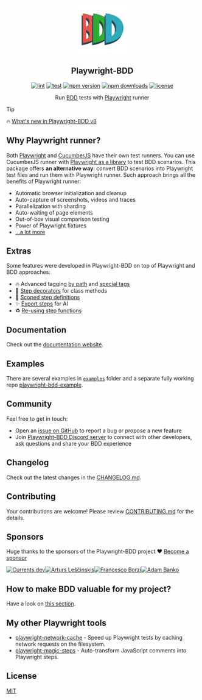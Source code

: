 <div align="center">
  <a href="https://vitalets.github.io/playwright-bdd">
    <img width="128" alt="playwright-bdd" src="./docs/logo.svg">
  </a>
</div>

<h2 align="center">Playwright-BDD</h2>

<div align="center">

[![lint](https://github.com/vitalets/playwright-bdd/actions/workflows/lint.yaml/badge.svg)](https://github.com/vitalets/playwright-bdd/actions/workflows/lint.yaml)
[![test](https://github.com/vitalets/playwright-bdd/actions/workflows/test.yaml/badge.svg)](https://github.com/vitalets/playwright-bdd/actions/workflows/test.yaml)
[![npm version](https://img.shields.io/npm/v/playwright-bdd)](https://www.npmjs.com/package/playwright-bdd)
[![npm downloads](https://img.shields.io/npm/dw/playwright-bdd)](https://www.npmjs.com/package/playwright-bdd)
[![license](https://img.shields.io/npm/l/playwright-bdd)](https://github.com/vitalets/playwright-bdd/blob/main/LICENSE)

</div>

<div align="center">

Run [BDD](https://cucumber.io/docs/bdd/) tests with [Playwright](https://playwright.dev/) runner

</div>

> [!TIP]
> :fire: [What's new in Playwright-BDD v8](https://vitalets.github.io/playwright-bdd/#/blog/whats-new-in-v8)

## Why Playwright runner?
Both [Playwright](https://playwright.dev/) and [CucumberJS](https://github.com/cucumber/cucumber-js) have their own test runners. 
You can use CucumberJS runner with [Playwright as a library](https://playwright.dev/docs/library) to test BDD scenarios.
This package offers **an alternative way**: convert BDD scenarios into Playwright test files and run them with Playwright runner. Such approach brings all the benefits of Playwright runner:

* Automatic browser initialization and cleanup
* Auto-capture of screenshots, videos and traces
* Parallelization with sharding
* Auto-waiting of page elements
* Out-of-box visual comparison testing
* Power of Playwright fixtures
* [...a lot more](https://playwright.dev/docs/library#key-differences)

## Extras
Some features were developed in Playwright-BDD on top of Playwright and BDD approaches:

* 🔥 Advanced tagging [by path](https://vitalets.github.io/playwright-bdd/#/writing-features/tags-from-path) and [special tags](https://vitalets.github.io/playwright-bdd/#/writing-features/special-tags)
* 🎩 [Step decorators](https://vitalets.github.io/playwright-bdd/#/writing-steps/decorators) for class methods
* 🎯 [Scoped step definitions](https://vitalets.github.io/playwright-bdd/#/writing-steps/scoped)
* ✨ [Export steps](https://vitalets.github.io/playwright-bdd/#/writing-features/chatgpt) for AI
* ♻️ [Re-using step functions](https://vitalets.github.io/playwright-bdd/#/writing-steps/reusing-step-fn)

## Documentation
Check out the [documentation website](https://vitalets.github.io/playwright-bdd/#/).

## Examples
There are several examples in [`examples`](/examples) folder and a separate fully working repo [playwright-bdd-example](https://github.com/vitalets/playwright-bdd-example).

## Community
Feel free to get in touch:

* Open an [issue on GitHub](https://github.com/vitalets/playwright-bdd/issues) to report a bug or propose a new feature
* Join [Playwright-BDD Discord server](https://discord.gg/5rwa7TAGUr) to connect with other developers, ask questions and share your BDD experience

## Changelog
Check out the latest changes in the [CHANGELOG.md](https://github.com/vitalets/playwright-bdd/blob/main/CHANGELOG.md).

## Contributing
Your contributions are welcome! Please review [CONTRIBUTING.md](https://github.com/vitalets/playwright-bdd/blob/main/.github/CONTRIBUTING.md) for the details.

## Sponsors
Huge thanks to the sponsors of the Playwright-BDD project ❤️ [Become a sponsor](https://github.com/sponsors/vitalets)

<!-- sponsors --><a href="https://github.com/currents-dev"><img src="https:&#x2F;&#x2F;avatars.githubusercontent.com&#x2F;u&#x2F;81007196?v&#x3D;4" width="60px" alt="Currents.dev" /></a><a href="https://github.com/jzaratei"><img src="https:&#x2F;&#x2F;avatars.githubusercontent.com&#x2F;u&#x2F;47472889?u&#x3D;f9251d2b370555e93a0288db665dc75ecb26d9b2&amp;v&#x3D;4" width="60px" alt="" /></a><a href="https://github.com/NikkTod"><img src="https:&#x2F;&#x2F;avatars.githubusercontent.com&#x2F;u&#x2F;94455079?u&#x3D;7dbd09bb31a22ae804b06cfd704bf38d302c6d72&amp;v&#x3D;4" width="60px" alt="" /></a><a href="https://github.com/alescinskis"><img src="https:&#x2F;&#x2F;avatars.githubusercontent.com&#x2F;u&#x2F;29544469?u&#x3D;50a6ba94e760964df053762866c3aed21fcc21f2&amp;v&#x3D;4" width="60px" alt="Arturs Leščinskis" /></a><a href="https://github.com/kahuna227"><img src="https:&#x2F;&#x2F;avatars.githubusercontent.com&#x2F;u&#x2F;41581871?v&#x3D;4" width="60px" alt="" /></a><a href="https://github.com/alexhvastovich"><img src="https:&#x2F;&#x2F;avatars.githubusercontent.com&#x2F;u&#x2F;25912757?v&#x3D;4" width="60px" alt="" /></a><a href="https://github.com/FrancescoBorzi"><img src="https:&#x2F;&#x2F;avatars.githubusercontent.com&#x2F;u&#x2F;75517?u&#x3D;dc770c4410108855e21654a962327708a80d6c1a&amp;v&#x3D;4" width="60px" alt="Francesco Borzì" /></a><a href="https://github.com/cassus"><img src="https:&#x2F;&#x2F;avatars.githubusercontent.com&#x2F;u&#x2F;316826?v&#x3D;4" width="60px" alt="Adam Banko" /></a><!-- sponsors -->

## How to make BDD valuable for my project?

Have a look on [this section](https://vitalets.github.io/playwright-bdd/#/faq?id=how-to-make-bdd-valuable-for-my-project).

## My other Playwright tools
* [playwright-network-cache](https://github.com/vitalets/playwright-network-cache) - Speed up Playwright tests by caching network requests on the filesystem.
* [playwright-magic-steps](https://github.com/vitalets/playwright-magic-steps) - Auto-transform JavaScript comments into Playwright steps.

## License
[MIT](https://github.com/vitalets/playwright-bdd/blob/main/LICENSE)